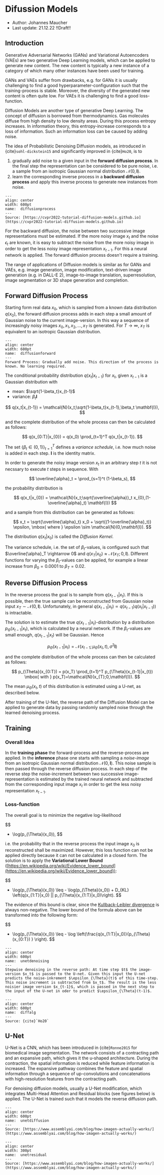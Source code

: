 # Difussion Models

* Author: Johannes Maucher
* Last update: 21.12.22 !!Draft!!

## Introduction

Generative Adversarial Networks (GANs) and Variational Autoencoders (VAEs) are two generative Deep Learning models, which can be applied to generate new content. The new content is typically a new instance of a category of which many other instances have been used for training.  

GANs and VAEs suffer from drawbacks, e.g. for GANs it is usually challenging to find a good hyperparameter-configuration such that the training-process is stable. Moreover, the diversity of the generated new content is often quite low. For VAEs it is challenging to find a good loss-function.

Diffusion Models are another type of generative Deep Learning. The concept of diffusion is borrowed from thermodynamics. Gas molecules diffuse from high density to low density areas. During this process entropy increases. In information theory, this entropy-increase corresponds to a loss of information. Such an information loss can be caused by adding noise. 

The idea of Probabilistic Denoising Diffusion models, as introduced in {cite}`sohl-dickstein15` and significantly improved in {cite}`Ho20`, is to 
1. gradually add noise to a given input in the **forward diffusion process**. In the final step the representation can be considered to be pure noise, i.e. a sample from an isotropic Gaussian normal distribution $\mathcal{N}(0,\mathbf{I})$.
2. learn the corresponding inverse process in a **backward diffusion process** and apply this inverse process to generate new instances from noise.

```{figure} https://maucher.home.hdm-stuttgart.de/Pics/denoisingdiffusionprocess.png
---
align: center
width: 600pt
name:  diffusionprocess
---
Source: [https://cvpr2022-tutorial-diffusion-models.github.io](https://cvpr2022-tutorial-diffusion-models.github.io)

```

For the backward diffusion, the noise between two successive image representations must be estimated. If the more noisy image $x_{t}$ and the noise $\epsilon_t$ are known, it is easy to subtract the noise from the more noisy image in order to get the less noisy image representation $x_{t-1}$. For this a neural network is applied. The forward diffusion process doesn't require a training.

The range of applications of Diffusion models is similar as for GANs and VAEs, e.g. image generation, image modification, text-driven image generation (e.g. in DALL-E 2), image-to-image translation, superresolution, image segmentation or 3D shape generation and completion.

## Forward Diffusion Process

Starting form real data $x_0$, which is sampled from a known data distribution $q(x_0)$, the forward diffusion process adds in each step a small amount of Gaussian noise to the current image-version. In this way a sequence of increasingly noisy images $x_0,x_1,x_2,\ldots,x_T$ is generated. For $T \rightarrow \infty$, $x_T$ is equivalent to an isotropic Gaussian distribution.

```{figure} https://maucher.home.hdm-stuttgart.de/Pics/diffusionforward.png
---
align: center
width: 600pt
name:  diffusionforward
---
Forward Process: Gradually add noise. This direction of the process is known. No learning required.

```

The conditional probability distribution $q(x_t|x_{t-1})$ for $x_t$, given $x_{t-1}$ is a Gaussian distribution with 

* mean: $\sqrt{1-\beta_t}x_{t-1}$
* variance: $\beta_t \mathbf{I}$

$$
q(x_t|x_{t-1}) = \mathcal{N}(x_t;\sqrt{1-\beta_t}x_{t-1},\beta_t \mathbf{I}),
$$   

and the complete distribution of the whole process can then be calculated as follows:

$$
q(x_{0:T}|x_{0}) = q(x_0) \prod_{t=1}^T q(x_t|x_{t-1}).
$$

The set $\lbrace \beta_t \in (0,1)\rbrace_{t=1}^T$ defines a *variance schedule*, i.e. how much noise is added in each step. $\mathbf{I}$ is the identity matrix.

In order to generate the noisy image version $x_t$ in an arbitrary step $t$ it is not necssary to execute $t$ steps in sequence. With

$$
\overline{\alpha}_t = \prod_{s=1}^t (1-\beta_s),
$$

the probability distribution is

$$
q(x_t|x_{0}) = \mathcal{N}(x_t;\sqrt{\overline{\alpha}}_t x_{0},(1-\overline{\alpha}_t) \mathbf{I})
$$

and a sample from this distribution can be generated as follows:

$$
x_t = \sqrt{\overline{\alpha}_t} x_0 + \sqrt{(1-\overline{\alpha}_t)} \epsilon, \mbox{ where } \epsilon \sim \mathcal{N}(0,\mathbf{I}).
$$

The distribution $q(x_t|x_{0})$ is called the *Diffusion Kernel*.

The variance schedule, i.e. the set of $\beta_t$-values, is configured such that $\overline{\alpha}_T \rightarrow 0$ and $q(x_{T}|x_{0})\approx \mathcal{N}(x_T;0,\mathbf{I})$. Different functions for varying  the $\beta_t$-values can be applied, for example a linear increase from $\beta_0=0.0001$ to $\beta_T=0.02$.  


## Reverse Diffusion Process

In the reverse process the goal is to sample from $q(x_{t-1}|x_{t})$. If this is possible, then the true sample can be reconstructed from Gaussian noise input $x_T \sim \mathcal{N}(0,\mathbf{I})$. Unfortunately, in general $q(x_{t-1}|x_{t}) \propto q(x_{t-1}) q(x_t|x_{t-1}))$ is intractable.

The solution is to estimate the true $q(x_{t-1}|x_{t})$-distribution by a distribution $p_{\Theta}(x_{t-1}|x_{t})$, which is calculated by a neural network. If the $\beta_t$-values are small enough, $q(x_{t-1}|x_{t})$ will be Gaussian. Hence

$$
p_{\Theta}(x_{t-1}|x_{t})=\mathcal{N}(x_{t-1};\mu_{\Theta}(x_t,t),\sigma^2 \mathbf{I})
$$

and the complete distribution of the whole process can then be calculated as follows:

$$
p_{\Theta}(x_{0:T}) = p(x_T) \prod_{t=1}^T p_{\Theta}(x_{t-1}|x_{t}) \mbox{ with } p(x_T)=\mathcal{N}(x_{T};0,\mathbf{I}).
$$

The mean $\mu_{\Theta}(x_t,t)$ of this distribution is estimated using a U-net, as described below. 

After training of the U-Net, the reverse path of the Diffusion Model can be applied to generate data by passing randomly sampled noise through the learned denoising process.


## Training

### Overall Idea

In the **training phase** the forward-process and the reverse-process are applied. In the **inference** phase one starts with sampling a *noise-image* from an isotropic Gaussian normal distribution $\mathcal{N}(0,\mathbf{I})$. This noise sample is then passed through the reverse diffusion process. In each step of the reverse step the noise-increment between two successive image-representation is estimated by the trained neural network and subtracted from the corresponding input image $x_t$ in order to get the less noisy representation $x_{t-1}$.

### Loss-function

The overall goal is to minimize the negative log-likelihood

$$
- \log(p_{\Theta}(x_0)),
$$

i.e. the probability that in the reverse process the input image $x_0$ is reconstructed shall be maximized. However, this loss function can not be applied directly because it can not be calculated in a closed form. The solution is to apply the **Variational Lower Bound** ([https://en.wikipedia.org/wiki/Evidence_lower_bound](https://en.wikipedia.org/wiki/Evidence_lower_bound)):

$$
- \log(p_{\Theta}(x_0)) \leq - \log(p_{\Theta}(x_0)) + D_{KL} \left(q(x_{1:T}|x_0) || p_{\Theta}(x_{1:T}|x_0)\right).
$$

The evidence of this bound is clear, since the [Kullback-Leibler divergence](https://hannibunny.github.io/probability/KullbackLeiblerDivergence.html) is always non-negative. The lower bound of the formula above can be transformed into the following form:

$$
- \log(p_{\Theta}(x_0)) \leq - \log \left(\frac{q(x_{1:T}|x_0)}{p_{\Theta}(x_{0:T}) } \right).
$$


```{figure} https://maucher.home.hdm-stuttgart.de/Pics/unetDenoising.png
---
align: center
width: 600pt
name:  unetdenoising
---
Stepwise denoising in the reverse path: At time step $t$ the image-version $x_t$ is passed to the U-net. Given this input the U-net predicts the noise-inkrement $\epsilon_{\Theta}(t)$ of this time-step. This noise increment is subtracted from $x_t$. The result is the less noisier image version $x_{t-1}$, which is passed in the next step to the input of the U-net in oder to predict $\epsilon_{\Theta}(t-1)$.  

```



```{figure} https://maucher.home.hdm-stuttgart.de/Pics/diffusionAlgorithm.png
---
align: center
width: 600pt
name:  diffalg
---
Source: {cite}`Ho20`

```


## U-Net

U-Net is a CNN, which has been introduced in {cite}`Ronne2015` for biomedical image segmentation. The network consists of a contracting path and an expansive path, which gives it the u-shaped architecture. During the contraction, the spatial information is reduced while feature information is increased. The expansive pathway combines the feature and spatial information through a sequence of up-convolutions and concatenations with high-resolution features from the contracting path. 

For denoising diffusion models, usually a U-Net modification, which integrates Multi-Head Attention and Residual blocks (see figures below) is applied. The U-Net is trained such that it models the reverse diffusion path.

```{figure} https://maucher.home.hdm-stuttgart.de/Pics/unetdiffusion.png
---
align: center
width: 600pt
name:  unetdiffusion
---
Source: [https://www.assemblyai.com/blog/how-imagen-actually-works/](https://www.assemblyai.com/blog/how-imagen-actually-works/) 

```


```{figure} https://maucher.home.hdm-stuttgart.de/Pics/unetresidual.png
---
align: center
width: 300pt
name:  unetresidual
---
Source: [https://www.assemblyai.com/blog/how-imagen-actually-works/](https://www.assemblyai.com/blog/how-imagen-actually-works/) 

```



